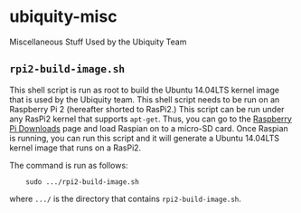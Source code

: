 # ubiquity-misc

Miscellaneous Stuff Used by the Ubiquity Team

## `rpi2-build-image.sh`

This shell script is run as root to build the Ubuntu 14.04LTS
kernel image that is used by the Ubiquity team.  This shell
script needs to be run on an Raspberry Pi 2 (hereafter shorted
to RasPi2.)  This script can be run under any RasPi2 kernel
that supports `apt-get`.  Thus, you can go to the
  [Raspberry Pi Downloads](https://www.raspberrypi.org/downloads/)
page and load Raspian on to a micro-SD card.  Once Raspian
is running, you can run this script and it will generate a
Ubuntu 14.04LTS kernel image that runs on a RasPi2.

The command is run as follows:

        sudo .../rpi2-build-image.sh

where `.../` is the directory that contains `rpi2-build-image.sh`.

